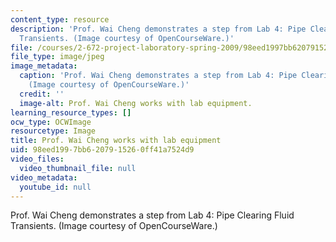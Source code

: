 ```yaml
---
content_type: resource
description: 'Prof. Wai Cheng demonstrates a step from Lab 4: Pipe Clearing Fluid
  Transients. (Image courtesy of OpenCourseWare.)'
file: /courses/2-672-project-laboratory-spring-2009/98eed1997bb6207915260ff41a7524d9_2-672s09-th.jpg
file_type: image/jpeg
image_metadata:
  caption: 'Prof. Wai Cheng demonstrates a step from Lab 4: Pipe Clearing Fluid Transients.
    (Image courtesy of OpenCourseWare.)'
  credit: ''
  image-alt: Prof. Wai Cheng works with lab equipment.
learning_resource_types: []
ocw_type: OCWImage
resourcetype: Image
title: Prof. Wai Cheng works with lab equipment
uid: 98eed199-7bb6-2079-1526-0ff41a7524d9
video_files:
  video_thumbnail_file: null
video_metadata:
  youtube_id: null
---
```

Prof. Wai Cheng demonstrates a step from Lab 4: Pipe Clearing Fluid Transients. (Image courtesy of OpenCourseWare.)

